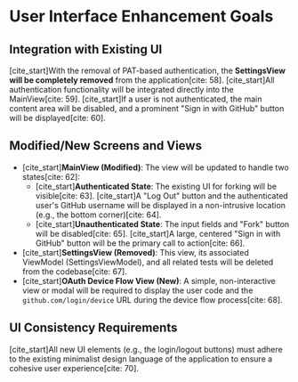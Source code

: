 # User Interface Enhancement Goals

## Integration with Existing UI

[cite_start]With the removal of PAT-based authentication, the **SettingsView will be completely removed** from the application[cite: 58]. [cite_start]All authentication functionality will be integrated directly into the MainView[cite: 59]. [cite_start]If a user is not authenticated, the main content area will be disabled, and a prominent "Sign in with GitHub" button will be displayed[cite: 60].

## Modified/New Screens and Views

-   [cite_start]**MainView (Modified)**: The view will be updated to handle two states[cite: 62]:
    -   [cite_start]**Authenticated State**: The existing UI for forking will be visible[cite: 63]. [cite_start]A "Log Out" button and the authenticated user's GitHub username will be displayed in a non-intrusive location (e.g., the bottom corner)[cite: 64].
    -   [cite_start]**Unauthenticated State**: The input fields and "Fork" button will be disabled[cite: 65]. [cite_start]A large, centered "Sign in with GitHub" button will be the primary call to action[cite: 66].
-   [cite_start]**SettingsView (Removed)**: This view, its associated ViewModel (SettingsViewModel), and all related tests will be deleted from the codebase[cite: 67].
-   [cite_start]**OAuth Device Flow View (New)**: A simple, non-interactive view or modal will be required to display the user code and the `github.com/login/device` URL during the device flow process[cite: 68].

## UI Consistency Requirements

[cite_start]All new UI elements (e.g., the login/logout buttons) must adhere to the existing minimalist design language of the application to ensure a cohesive user experience[cite: 70].
